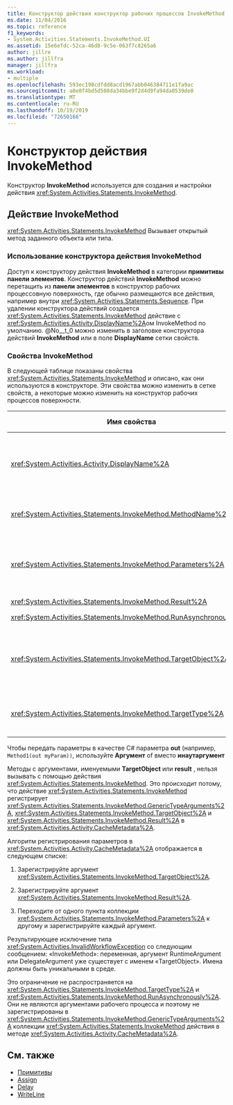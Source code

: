 ```yaml
---
title: Конструктор действия конструктор рабочих процессов InvokeMethod
ms.date: 11/04/2016
ms.topic: reference
f1_keywords:
- System.Activities.Statements.InvokeMethod.UI
ms.assetid: 15e6efdc-52ca-46d8-9c5e-063f7c8265a6
author: jillre
ms.author: jillfra
manager: jillfra
ms.workload:
- multiple
ms.openlocfilehash: 593ec198cdfdd8acd1967abb046384711e1fa9ac
ms.sourcegitcommit: a8e8f4bd5d508da34bbe9f2d4d9fa94da0539de0
ms.translationtype: MT
ms.contentlocale: ru-RU
ms.lasthandoff: 10/19/2019
ms.locfileid: "72650166"
---
```

# <a name="invokemethod-activity-designer"></a>Конструктор действия InvokeMethod

Конструктор **InvokeMethod** используется для создания и настройки действия <xref:System.Activities.Statements.InvokeMethod>.

## <a name="the-invokemethod-activity"></a>Действие InvokeMethod

<xref:System.Activities.Statements.InvokeMethod> Вызывает открытый метод заданного объекта или типа.

### <a name="use-the-invokemethod-activity-designer"></a>Использование конструктора действия InvokeMethod

Доступ к конструктору действия **InvokeMethod** в категории **примитивы** **панели элементов**. Конструктор действий **InvokeMethod** можно перетащить из **панели элементов** в конструктор рабочих процессовную поверхность, где обычно размещаются все действия, например внутри <xref:System.Activities.Statements.Sequence>. При удалении конструктора действий создается <xref:System.Activities.Statements.InvokeMethod> действие с <xref:System.Activities.Activity.DisplayName%2A>ом InvokeMethod по умолчанию. @No__t_0 можно изменить в заголовке конструктора действий **InvokeMethod** или в поле **DisplayName** сетки свойств.

### <a name="the-invokemethod-properties"></a>Свойства InvokeMethod

В следующей таблице показаны свойства <xref:System.Activities.Statements.InvokeMethod> и описано, как они используются в конструкторе. Эти свойства можно изменить в сетке свойств, а некоторые можно изменить на конструктор рабочих процессов поверхности.

|Имя свойства|Обязательное значение|Использование|
|-|--------------|-|
|<xref:System.Activities.Activity.DisplayName%2A>|False|Понятное имя действия <xref:System.Activities.Statements.InvokeMethod>. Значение по умолчанию - InvokeMethod.<br /><br /> Несмотря на то, что <xref:System.Activities.Activity.DisplayName%2A> не является обязательным, лучше использовать один из них.|
|<xref:System.Activities.Statements.InvokeMethod.MethodName%2A>|True|Имя метода, вызываемого, когда выполняется действие. Вызываемый метод должен быть объявлен как **открытый**. Это свойство может быть изменено на поверхности конструктора и является обязательным.|
|<xref:System.Activities.Statements.InvokeMethod.Parameters%2A>|False|Коллекция параметров вызванного метода. Параметры должны добавляться в коллекцию в том же порядке, в котором они представлены в сигнатуре метода. Чтобы отобразить диалоговое окно **Параметры** , в котором можно задать это свойство, нажмите кнопку с многоточием в поле **Параметры** сетки свойств. Нажмите кнопку **Создать аргумент** , чтобы добавить параметры.|
|<xref:System.Activities.Statements.InvokeMethod.Result%2A>|False|Возвращаемое значение вызова метода.|
|<xref:System.Activities.Statements.InvokeMethod.RunAsynchronously%2A>|True|Указывает, вызывается ли метод асинхронно. Значение по умолчанию — **false**.|
|<xref:System.Activities.Statements.InvokeMethod.TargetObject%2A>|False|Объект, в котором содержится метод для вызова. Это свойство можно изменить в области конструктора.<br /><br /> Необходимо указать либо <xref:System.Activities.Statements.InvokeMethod.TargetObject%2A>, либо <xref:System.Activities.Statements.InvokeMethod.TargetType%2A>.|
|<xref:System.Activities.Statements.InvokeMethod.TargetType%2A>|False|Тип параметра <xref:System.Activities.Statements.InvokeMethod.TargetObject%2A>. Это свойство можно изменить в области конструктора. Это свойство необходимо устанавливать, только если вызванный метод является статическим.|

Чтобы передать параметры в качестве C# параметра **out** (например, `Method1(out myParam))`, используйте **Аргумент** of вместо **инаутаргумент**

Методы с аргументами, именуемыми **TargetObject** или **result** , нельзя вызывать с помощью действия <xref:System.Activities.Statements.InvokeMethod>. Это происходит потому, что действие <xref:System.Activities.Statements.InvokeMethod> регистрирует <xref:System.Activities.Statements.InvokeMethod.GenericTypeArguments%2A>, <xref:System.Activities.Statements.InvokeMethod.TargetObject%2A> и <xref:System.Activities.Statements.InvokeMethod.Result%2A> в <xref:System.Activities.Activity.CacheMetadata%2A>.

Алгоритм регистрирования параметров в <xref:System.Activities.Activity.CacheMetadata%2A> отображается в следующем списке:

1. Зарегистрируйте аргумент <xref:System.Activities.Statements.InvokeMethod.TargetObject%2A>.

2. Зарегистрируйте аргумент <xref:System.Activities.Statements.InvokeMethod.Result%2A>.

3. Переходите от одного пункта коллекции <xref:System.Activities.Statements.InvokeMethod.Parameters%2A> к другому и зарегистрируйте каждый аргумент.

Результирующее исключение типа <xref:System.Activities.InvalidWorkflowException> со следующим сообщением: «InvokeMethod»: переменная, аргумент RuntimeArgument или DelegateArgument уже существует с именем «TargetObject». Имена должны быть уникальными в среде.

Это ограничение не распространяется на <xref:System.Activities.Statements.InvokeMethod.TargetType%2A> и <xref:System.Activities.Statements.InvokeMethod.RunAsynchronously%2A>. Они не являются аргументами рабочего процесса и поэтому не зарегистрированы в <xref:System.Activities.Statements.InvokeMethod.GenericTypeArguments%2A> коллекции <xref:System.Activities.Statements.InvokeMethod> действия в методе <xref:System.Activities.Activity.CacheMetadata%2A>.

## <a name="see-also"></a>См. также

- [Примитивы](../workflow-designer/primitives-activity-designers.md)
- [Assign](../workflow-designer/assign-activity-designer.md)
- [Delay](../workflow-designer/delay-activity-designer.md)
- [WriteLine](../workflow-designer/writeline-activity-designer.md)